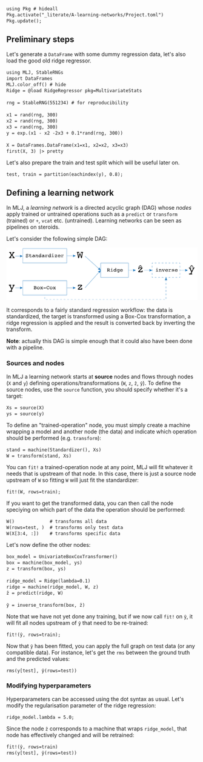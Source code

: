 <!--This file was generated, do not modify it.-->
```julia:ex1
using Pkg # hideall
Pkg.activate("_literate/A-learning-networks/Project.toml")
Pkg.update();
```

## Preliminary steps

Let's generate a `DataFrame` with some dummy regression data, let's also load the good old ridge regressor.

```julia:ex2
using MLJ, StableRNGs
import DataFrames
MLJ.color_off() # hide
Ridge = @load RidgeRegressor pkg=MultivariateStats

rng = StableRNG(551234) # for reproducibility

x1 = rand(rng, 300)
x2 = rand(rng, 300)
x3 = rand(rng, 300)
y = exp.(x1 - x2 -2x3 + 0.1*rand(rng, 300))

X = DataFrames.DataFrame(x1=x1, x2=x2, x3=x3)
first(X, 3) |> pretty
```

Let's also prepare the train and test split which will be useful later on.

```julia:ex3
test, train = partition(eachindex(y), 0.8);
```

## Defining a learning network

In MLJ, a *learning network* is a directed acyclic graph (DAG) whose *nodes* apply trained or untrained operations such as a `predict` or `transform` (trained) or `+`, `vcat` etc. (untrained).
Learning networks can be seen as pipelines on steroids.

Let's consider the following simple DAG:

![Operation DAG](/assets/diagrams/composite1.svg)

It corresponds to a fairly standard regression workflow: the data is standardized, the target is transformed using a Box-Cox transformation, a ridge regression is applied and the result is converted back by inverting the transform.

**Note**: actually  this DAG is simple enough that it could also have been done with a pipeline.

### Sources and nodes

In MLJ a learning network starts at **source** nodes and flows through nodes (`X` and `y`) defining operations/transformations (`W`, `z`, `ẑ`, `ŷ`).
To define the source nodes, use the `source` function, you should specify whether it's a target:

```julia:ex4
Xs = source(X)
ys = source(y)
```

To define an "trained-operation" node, you must simply create a machine wrapping a model and another node (the data) and indicate which operation should be performed (e.g. `transform`):

```julia:ex5
stand = machine(Standardizer(), Xs)
W = transform(stand, Xs)
```

You can `fit!` a trained-operation node at any point, MLJ will fit whatever it needs that is upstream of that node.
In this case, there is just a source node upstream of `W` so fitting `W` will just fit the standardizer:

```julia:ex6
fit!(W, rows=train);
```

If you want to get the transformed data, you can then call the node speciying on which part of the data the operation should be performed:

```julia:ex7
W()             # transforms all data
W(rows=test, )  # transforms only test data
W(X[3:4, :])    # transforms specific data
```

Let's now define the other nodes:

```julia:ex8
box_model = UnivariateBoxCoxTransformer()
box = machine(box_model, ys)
z = transform(box, ys)

ridge_model = Ridge(lambda=0.1)
ridge = machine(ridge_model, W, z)
ẑ = predict(ridge, W)

ŷ = inverse_transform(box, ẑ)
```

Note that we have not yet done any training, but if we now call `fit!` on `ŷ`, it will fit all nodes upstream of `ŷ` that need to be re-trained:

```julia:ex9
fit!(ŷ, rows=train);
```

Now that `ŷ` has been fitted, you can apply the full graph on test data (or any compatible data). For instance, let's get the `rms` between the ground truth and the predicted values:

```julia:ex10
rms(y[test], ŷ(rows=test))
```

### Modifying hyperparameters

Hyperparameters can be accessed using the dot syntax as usual.
Let's modify the regularisation parameter of the ridge regression:

```julia:ex11
ridge_model.lambda = 5.0;
```

Since the node `ẑ` corresponds to a machine that wraps `ridge_model`, that node has effectively changed and will be retrained:

```julia:ex12
fit!(ŷ, rows=train)
rms(y[test], ŷ(rows=test))
```

